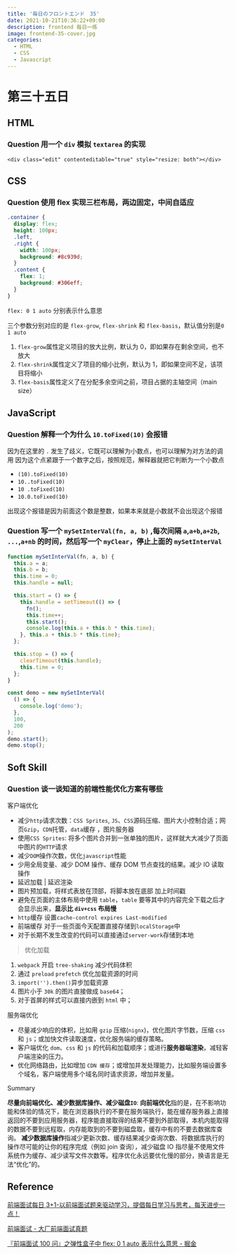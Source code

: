 ```yaml
---
title: '毎日のフロントエンド　35'
date: 2021-10-21T10:36:22+09:00
description: frontend 每日一练
image: frontend-35-cover.jpg
categories:
  - HTML
  - CSS
  - Javascript
---
```


# 第三十五日

## HTML

### **Question** 用一个 `div` 模拟 `textarea` 的实现

`<div class="edit" contenteditable="true" style="resize: both"></div>`

## CSS

### **Question** 使用 flex 实现三栏布局，两边固定，中间自适应

```css
.container {
  display: flex;
  height: 100px;
  .left,
  .right {
    width: 100px;
    background: #8c939d;
  }
  .content {
    flex: 1;
    background: #306eff;
  }
}
```

`flex: 0 1 auto` 分别表示什么意思

三个参数分别对应的是 `flex-grow`, `flex-shrink` 和 `flex-basis`，默认值分别是`0 1 auto`

1. `flex-grow`属性定义项目的放大比例，默认为 0，即如果存在剩余空间，也不放大
2. `flex-shrink`属性定义了项目的缩小比例，默认为 1，即如果空间不足，该项目将缩小
3. `flex-basis`属性定义了在分配多余空间之前，项目占据的主轴空间（main size）

## JavaScript

### **Question** 解释一个为什么 `10.toFixed(10)` 会报错

因为在这里的 `.` 发生了歧义，它既可以理解为小数点，也可以理解为对方法的调用
因为这个点紧跟于一个数字之后，按照规范，解释器就把它判断为一个小数点

- `(10).toFixed(10)`
- `10..toFixed(10)`
- `10 .toFixed(10)`
- `10.0.toFixed(10)`

出现这个报错是因为前面这个数是整数，如果本来就是小数就不会出现这个报错

### **Question** 写一个 `mySetInterVal(fn, a, b)` ,每次间隔 `a`,`a+b`,`a+2b`, `...`,`a+nb` 的时间，然后写一个 `myClear`，停止上面的 `mySetInterVal`

```js
function mySetInterVal(fn, a, b) {
  this.a = a;
  this.b = b;
  this.time = 0;
  this.handle = null;

  this.start = () => {
    this.handle = setTimeout(() => {
      fn();
      this.time++;
      this.start();
      console.log(this.a + this.b * this.time);
    }, this.a + this.b * this.time);
  };

  this.stop = () => {
    clearTimeout(this.handle);
    this.time = 0;
  };
}

const demo = new mySetInterVal(
  () => {
    console.log('demo');
  },
  100,
  200
);
demo.start();
demo.stop();
```

## Soft Skill

### **Question** 谈一谈知道的前端性能优化方案有哪些

客户端优化

- 减少`http`请求次数：`CSS Sprites`, `JS`、`CSS`源码压缩、图片大小控制合适；网页`Gzip`，`CDN`托管，`data`缓存 ，图片服务器
- 使用`CSS Sprites`: 将多个图片合并到一张单独的图片，这样就大大减少了页面中图片的`HTTP`请求
- 减少`DOM`操作次数，优化`javascript`性能
- 少用全局变量、减少 DOM 操作、缓存 DOM 节点查找的结果。减少 IO 读取操作
- 延迟加载 | 延迟渲染
- 图片预加载，将样式表放在顶部，将脚本放在底部 加上时间戳
- 避免在页面的主体布局中使用 `table`，`table` 要等其中的内容完全下载之后才会显示出来，**显示比 `div+css` 布局慢**
- `http`缓存 设置`cache-control expires Last-modified`
- 前端缓存 对于一些页面今天配置直接存储到`localStorage`中
- 对于长期不发生改变的代码可以直接通过`server-work`存储到本地

> 优化加载

1. `webpack` 开启 `tree-shaking` 减少代码体积
2. 通过 `preload` `prefetch` 优化加载资源的时间
3. `import('').then()`异步加载资源
4. 图片小于 `30k` 的图片直接做成 `base64`；
5. 对于首屏的样式可以直接内嵌到 `html` 中；

服务端优化

- 尽量减少响应的体积，比如用 `gzip` 压缩(`nignx`)，优化图片字节数，压缩 `css` 和 `js`；或加快文件读取速度，优化服务端的缓存策略。
- 客户端优化 `dom`、`css` 和 `js` 的代码和加载顺序；或进行**服务器端渲染**，减轻客户端渲染的压力。
- 优化网络路由，比如增加 `CDN 缓存`；或增加并发处理能力，比如服务端设置多个域名，客户端使用多个域名同时请求资源，增加并发量。

Summary

**尽量向前端优化、减少数据库操作、减少磁盘`IO`**:
**向前端优化**指的是，在不影响功能和体验的情况下，能在浏览器执行的不要在服务端执行，能在缓存服务器上直接返回的不要到应用服务器，程序能直接取得的结果不要到外部取得，本机内能取得的数据不要到远程取，内存能取到的不要到磁盘取，缓存中有的不要去数据库查询。
**减少数据库操作**指减少更新次数、缓存结果减少查询次数、将数据库执行的操作尽可能的让你的程序完成（例如 join 查询），减少磁盘 IO 指尽量不使用文件系统作为缓存、减少读写文件次数等。程序优化永远要优化慢的部分，换语言是无法“优化”的。

## Reference

[前端面试每日 3+1-以前端面试题来驱动学习，提倡每日学习与思考，每天进步一点！](http://www.h-camel.com/index.html)

[前端面试 - 大厂前端面试真题](https://lgwebdream.github.io/FE-Interview/)

[『前端面试 100 问』之弹性盒子中 flex: 0 1 auto 表示什么意思 - 掘金](https://juejin.cn/post/6844904182156115982)
